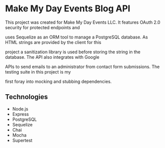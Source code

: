 # Make My Day Events Blog API

This project was created for Make My Day Events LLC. It features OAuth 2.0 security for protected endpoints and 

uses Sequelize as an ORM tool to manage a PostgreSQL database. As HTML strings are provided by the client for this 

project a sanitization library is used before storing the string in the database. The API also integrates with Google 

APIs to send emails to an administrator from contact form submissions. The testing suite in this project is my

first foray into mocking and stubbing dependencies.

## Technologies

* Node.js
* Express
* PostgreSQL
* Sequelize
* Chai
* Mocha
* Supertest
